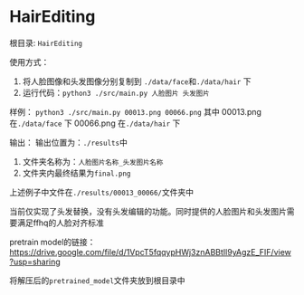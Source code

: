 # HairEditing
根目录: ```HairEditing``` 

使用方式：
  1. 将人脸图像和头发图像分别复制到 ```./data/face```和```./data/hair``` 下
  2. 运行代码：```python3 ./src/main.py 人脸图片 头发图片```
 
 样例：
  ```python3 ./src/main.py 00013.png 00066.png```
  其中 00013.png 在```./data/face``` 下
  00066.png 在```./data/hair``` 下

 输出：
 输出位置为：```./results```中
 1. 文件夹名称为：```人脸图片名称_头发图片名称```
 2. 文件夹内最终结果为```final.png```

上述例子中文件在```./results/00013_00066/```文件夹中

当前仅实现了头发替换，没有头发编辑的功能。同时提供的人脸图片和头发图片需要满足ffhq的人脸对齐标准

pretrain model的链接：https://drive.google.com/file/d/1VpcT5fqqypHWj3znABBtIl9yAgzE_FIF/view?usp=sharing

将解压后的```pretrained_model```文件夹放到根目录中
